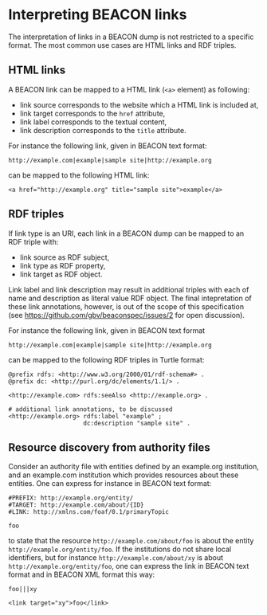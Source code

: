 # Interpreting BEACON links

The interpretation of links in a BEACON dump is not restricted to a specific
format. The most common use cases are HTML links and RDF triples.

## HTML links

A BEACON link can be mapped to a HTML link (`<a>` element) as following:

* link source corresponds to the website which a HTML link is included at,
* link target corresponds to the `href` attribute,
* link label corresponds to the textual content,
* link description corresponds to the `title` attribute.

For instance the following link, given in BEACON text format:

    http://example.com|example|sample site|http://example.org

can be mapped to the following HTML link:

    <a href="http://example.org" title="sample site">example</a>

## RDF triples

If link type is an URI, each link in a BEACON dump can be mapped to an RDF
triple with: 

* link source as RDF subject,
* link type as RDF property,
* link target as RDF object.

Link label and link description may result in additional triples with each of
name and description as literal value RDF object. The final intepretation of
these link annotations, however, is out of the scope of this specification 
(see https://github.com/gbv/beaconspec/issues/2 for open discussion).

For instance the following link, given in BEACON text format

    http://example.com|example|sample site|http://example.org

can be mapped to the following RDF triples in Turtle format:

    @prefix rdfs: <http://www.w3.org/2000/01/rdf-schema#> .
	@prefix dc: <http://purl.org/dc/elements/1.1/> .
	
	<http://example.com> rdfs:seeAlso <http://example.org> .

	# additional link annotations, to be discussed
    <http://example.org> rdfs:label "example" ;
	                     dc:description "sample site" .

## Resource discovery from authority files

Consider an authority file with entities defined by an example.org institution,
and an example.com institution which provides resources about these entities.
One can express for instance in BEACON text format:

    #PREFIX: http://example.org/entity/
    #TARGET: http://example.com/about/{ID}
	#LINK: http://xmlns.com/foaf/0.1/primaryTopic

    foo

to state that the resource `http://example.com/about/foo` is about the entity
`http://example.org/entity/foo`. If the institutions do not share local
identifiers, but for instance `http://example.com/about/xy` is about
`http://example.org/entity/foo`, one can express the link in BEACON text
format and in BEACON XML format this way:

    foo|||xy

	<link target="xy">foo</link>


